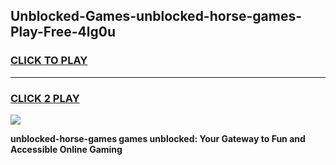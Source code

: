 
## Unblocked-Games-unblocked-horse-games-Play-Free-4lg0u
<h3>
<a href="https://premium76.site?title=unblocked-horse-games&ref=15A">CLICK TO PLAY</a></h3>
<hr>

<h3>
<a href="https://premium76.site?title=unblocked-horse-games&ref=15A">CLICK 2 PLAY</a>
  
</h3>

<a href="https://premium76.site?title=unblocked-horse-games&ref=15A"><img src="https://clearcache.store/games.png"></a>


**unblocked-horse-games games unblocked: Your Gateway to Fun and Accessible Online Gaming**

